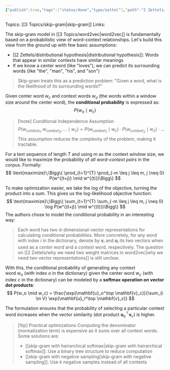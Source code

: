 ```yaml
---
{"publish":true,"tags":["status/done","type/zettel"],"path":"2 Zettels/probabilistic view of skip-gram algorithm.md","permalink":"/2-zettels/probabilistic-view-of-skip-gram-algorithm/","PassFrontmatter":true}
---
```



Topics: [[3 Topics/skip-gram\|skip-gram]]
Links:

The skip-gram model in [[3 Topics/word2vec\|word2vec]] is fundamentally based on a probabilistic view of word-context relationships. Let's build this view from the ground up with few basic assumptions: 

- [[2 Zettels/distributional hypothesis\|distributional hypothesis]]: Words that appear in similar contexts have similar meanings
- If we know a center word (like "loves"), we can predict its surrounding words (like "the", "man", "his", and "son")

 > Skip-gram treats this as a prediction problem: "Given a word, what is the likelihood of its surrounding words?"

Given center word $w_c$ and context words $w_o$ (the words within a window size around the center word), the **conditional probability** is expressed as:
$$
P(w_o \mid w_c)
$$

> [!note] Conditional Independence Assumption
> $$
> P(w_{context_1}, w_{context_2}, \dots \mid w_c) = P(w_{context_1} \mid w_c) \cdot P(w_{context_2} \mid w_c) \cdot \dots
> $$
> This assumption reduces the complexity of the problem, making it tractable.

For a text sequence of length $T$ and using $m$ as the context window size, we would like to maximize the probability of *all word-context pairs* in the corpus. Formally:
$$
\text{maximize}\;\Bigg\{ \prod_{t=1}^{T} \prod_{-m \leq j \leq m, j \neq 0} P(w^{(t+j)} \mid w^{(t)})\Bigg\}
$$

To make optimization easier, we take the log of the objective, turning the product into a sum. This gives us the log-likelihood objective function:
$$
\text{maximize}\;\Bigg\{ \sum_{t=1}^{T} \sum_{-m \leq j \leq m, j \neq 0} \log P(w^{(t+j)} \mid w^{(t)})\Bigg\}
$$
The authors chose to model the conditional probability in an interesting way: 
> Each word has two d-dimensional-vector representations for calculating conditional probabilities. More concretely, for any word with index $i$ in the dictionary, denote by $\mathbf{v}_i$ and $\mathbf{u}_i$ its two vectors when used as a _center_ word and a _context_ word, respectively. The question on [[2 Zettels/why we need two weight matrices in word2vec\|why we need two vector representations]] is still unclear.

With this, the conditional probability of generating any context word $w_o$ (with index $o$ in the dictionary) given the center word $w_c$ (with index $c$ in the dictionary) can be modeled by a **softmax operation on vector dot products**:
$$
P(w_o \mid w_c) = \frac{\exp(\mathbf{u}_o^\top \mathbf{v}_c)}{\sum_{i \in V} \exp(\mathbf{u}_i^\top \mathbf{v}_c)}
$$

The formulation ensures that the probability of selecting a particular context word increases when the vector similarity (dot product $\mathbf{u}_o^\top \mathbf{v}_c$) is higher.
> [!tip] Practical optimizations
> Computing the denominator (normalization term) is expensive as it sums over all context words. Some solutions are: 
> - [[skip-gram with heirarchical softmax\|skip-gram with heirarchical softmax]]: Use a binary tree structure to reduce computation
> - [[skip-gram with negative sampling\|skip-gram with negative sampling]]: Use $k$ negative samples instead of all contexts
